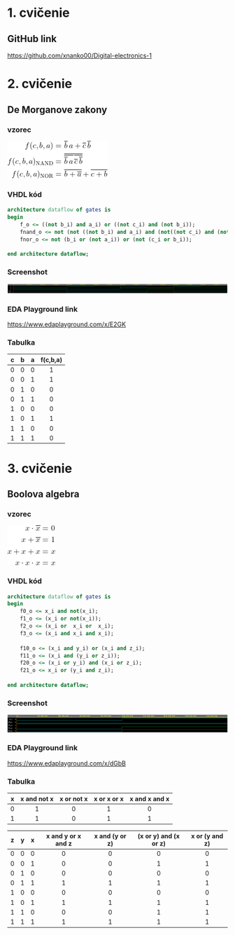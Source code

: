# 1. cvičenie

## GitHub link

https://github.com/xnanko00/Digital-electronics-1

# 2. cvičenie

## De Morganove zakony

### vzorec

![Vzorce](/Labs/01-gates/Images/vzorec1.gif)

### VHDL kód
```VHDL
architecture dataflow of gates is
begin
	f_o <= ((not b_i) and a_i) or ((not c_i) and (not b_i));
    fnand_o <= not (not ((not b_i) and a_i) and (not((not c_i) and (not b_i))));
    fnor_o <= not (b_i or (not a_i)) or (not (c_i or b_i));

end architecture dataflow;
```
### Screenshot

![Screenshot](/Labs/01-gates/Images/scr1.png)

### EDA Playground link

https://www.edaplayground.com/x/E2GK

### Tabulka

| **c** | **b** |**a** | **f(c,b,a)** |
| :-: | :-: | :-: | :-: |
| 0 | 0 | 0 | 1 |
| 0 | 0 | 1 | 1 |
| 0 | 1 | 0 | 0 |
| 0 | 1 | 1 | 0 |
| 1 | 0 | 0 | 0 |
| 1 | 0 | 1 | 1 |
| 1 | 1 | 0 | 0 |
| 1 | 1 | 1 | 0 |

# 3. cvičenie

## Boolova algebra

### vzorec

![Vzorce](/Labs/01-gates/Images/vzorec2.gif)

### VHDL kód
```VHDL
architecture dataflow of gates is
begin
	f0_o <= x_i and not(x_i);
    f1_o <= (x_i or not(x_i));
    f2_o <= (x_i or  x_i or  x_i);
    f3_o <= (x_i and x_i and x_i);
    
    f10_o <= (x_i and y_i) or (x_i and z_i);
    f11_o <= (x_i and (y_i or z_i));
    f20_o <= (x_i or y_i) and (x_i or z_i);
    f21_o <= x_i or (y_i and z_i);

end architecture dataflow;
```

### Screenshot

![Screenshot](/Labs/01-gates/Images/scr2.png)

### EDA Playground link

https://www.edaplayground.com/x/dGbB

### Tabulka

|**x** | **x and not x** | **x or not x** | **x or x or x** | **x and x and x** |
| :-: | :-: |  :-: | :-: |  :-: |
| 0 | 1 | 0 | 1 | 0 | 0 |
| 1 | 1 | 0 | 1 | 1 | 1 |


| **z** | **y** |**x** | **x and y or x and z** | **x and (y or z)** | **(x or y) and (x or z)**  | **x or (y and z)**  |
| :-: | :-: | :-: | :-: | :-: | :-: | :-: |
| 0 | 0 | 0 | 0 | 0 | 0 | 0 |
| 0 | 0 | 1 | 0 | 0 | 1 | 1 |
| 0 | 1 | 0 | 0 | 0 | 0 | 0 |
| 0 | 1 | 1 | 1 | 1 | 1 | 1 |
| 1 | 0 | 0 | 0 | 0 | 0 | 0 |
| 1 | 0 | 1 | 1 | 1 | 1 | 1 |
| 1 | 1 | 0 | 0 | 0 | 1 | 1 |
| 1 | 1 | 1 | 1 | 1 | 1 | 1 |
